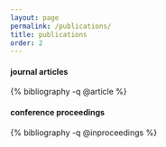 ```yaml
---
layout: page
permalink: /publications/
title: publications
order: 2
---
```


#### journal articles
{% bibliography -q @article %}

#### conference proceedings
{% bibliography -q @inproceedings %}
